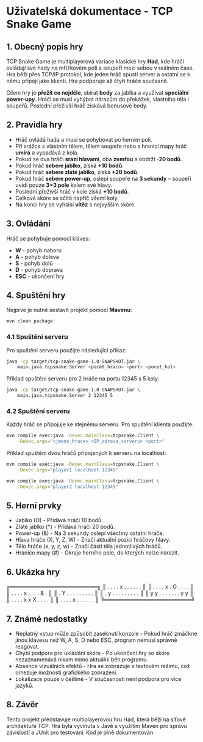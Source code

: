 # Uživatelská dokumentace - TCP Snake Game

## 1. Obecný popis hry
TCP Snake Game je multiplayerová variace klasické hry **Had**, kde hráči ovládají své hady na mřížkovém poli a soupeří mezi sebou v reálném čase. Hra běží přes TCP/IP protokol, kde jeden hráč spustí server a ostatní se k němu připojí jako klienti. Hra podporuje až čtyři hráče současně.

Cílem hry je **přežít co nejdéle**, sbírat **body** za jablka a využívat **speciální power-upy**. Hráči se musí vyhýbat nárazům do překážek, vlastního těla i soupeřů. Poslední přeživší hráč získává bonusové body.

## 2. Pravidla hry
- Hráč ovládá hada a musí se pohybovat po herním poli.
- Při srážce s vlastním tělem, tělem soupeře nebo s hranicí mapy hráč **umírá** a vypadává z kola.
- Pokud se dva hráči **srazí hlavami**, oba **zemřou** a obdrží **-20 bodů**.
- Pokud hráč **sebere jablko**, získá **+10 bodů**.
- Pokud hráč **sebere zlaté jablko**, získá **+20 bodů**.
- Pokud hráč **sebere power-up**, oslepí soupeře na **3 sekundy** – soupeři uvidí pouze **3×3 pole** kolem své hlavy.
- Poslední přeživší hráč v kole získá **+10 bodů**.
- Celkové skóre se sčítá napříč všemi koly.
- Na konci hry se vyhlásí **vítěz** s nejvyšším skóre.

## 3. Ovládání
Hráč se pohybuje pomocí kláves:

- **W** - pohyb nahoru
- **A** - pohyb doleva
- **S** - pohyb dolů
- **D** - pohyb doprava
- **ESC** - ukončení hry

## 4. Spuštění hry

Nejprve je nutné sestavit projekt pomocí **Mavenu**:
```bash
mvn clean package
```

### 4.1 Spuštění serveru
Pro spuštění serveru použijte následující příkaz:
```bash
java -cp target/tcp-snake-game-1.0-SNAPSHOT.jar \
    main.java.tcpsnake.Server <pocet_hracu> <port> <pocet_kol>
```
Příklad spuštění serveru pro 2 hráče na portu 12345 s 5 koly:
```bash
java -cp target/tcp-snake-game-1.0-SNAPSHOT.jar \
    main.java.tcpsnake.Server 2 12345 5
```
### 4.2 Spuštění serveru
Každý hráč se připojuje ke stejnému serveru. Pro spuštění klienta použijte:
```bash
mvn compile exec:java -Dexec.mainClass=tcpsnake.Client \
    -Dexec.args="<jmeno_hrace> <IP_adresa_serveru> <port>"
```
Příklad spuštění dvou hráčů připojených k serveru na localhost:
```bash
mvn compile exec:java -Dexec.mainClass=tcpsnake.Client \
    -Dexec.args="player1 localhost 12345"

mvn compile exec:java -Dexec.mainClass=tcpsnake.Client \
    -Dexec.args="player2 localhost 12345"
```
## 5. Herní prvky
- Jablko (O) - Přidává hráči 10 bodů.
- Zlaté jablko (*) - Přidává hráči 20 bodů.
- Power-up (&) - Na 3 sekundy oslepí všechny ostatní hráče.
- Hlava hráče (X, Y, Z, W) - Značí aktuální pozici hráčovy hlavy.
- Tělo hráče (x, y, z, w) - Značí části těla jednotlivých hráčů.
- Hranice mapy (#) - Okraje herního pole, do kterých nelze narazit.

## 6. Ukázka hry
╔═══════════════════════╗
║ . . . . x . . . . . . ║
║ . . . . x . O . . . . ║
║ . . . . x . . . . & . ║
║ . Y . . . . . . . . . ║
║ . y . . . . . . . . . ║
║ y y . . . . . . . y y ║
║ . . . . x x X . . . . ║
║ . . . . x . . . . . . ║
╚═══════════════════════╝

## 7. Známé nedostatky
- Neplatný vstup může způsobit zaseknutí konzole - Pokud hráč zmáčkne jinou klávesu než W, A, S, D nebo ESC, program nemusí správně reagovat.
- Chybí podpora pro ukládání skóre - Po ukončení hry se skóre nezaznamenává nikam mimo aktuální běh programu.
- Absence vizuálních efektů - Hra se zobrazuje v textovém režimu, což omezuje možnosti grafického zobrazení.
- Lokalizace pouze v češtině - V současnosti není podpora pro více jazyků.
## 8. Závěr
   Tento projekt představuje multiplayerovou hru Had, která běží na síťové architektuře TCP. Hra byla vyvinuta v Javě s využitím Maven pro správu závislostí a JUnit pro testování. Kód je plně dokumentován